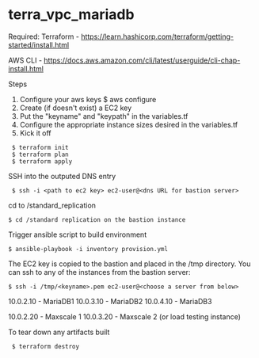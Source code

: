 # terra_vpc_mariadb

Required:
 Terraform - https://learn.hashicorp.com/terraform/getting-started/install.html
 
 AWS CLI - https://docs.aws.amazon.com/cli/latest/userguide/cli-chap-install.html
 
 
 Steps
 1.  Configure your aws keys
 $ aws configure
 2.  Create (if doesn't exist) a EC2 key
 3.  Put the "keyname" and "keypath" in the variables.tf
 4.  Configure the appropriate instance sizes desired in the variables.tf
 5.  Kick it off
```
 $ terraform init
 $ terraform plan
 $ terraform apply
```
 SSH into the outputed DNS entry
```
 $ ssh -i <path to ec2 key> ec2-user@<dns URL for bastion server>
```
 cd to /standard_replication
```
$ cd /standard replication on the bastion instance
```
 Trigger ansible script to build environment
 ```
 $ ansible-playbook -i inventory provision.yml
 ```
 The EC2 key is copied to the bastion and placed in the /tmp directory.  You can ssh to any of the instances from the bastion server:
 ```
 $ ssh -i /tmp/<keyname>.pem ec2-user@<choose a server from below>
 ``` 
 10.0.2.10 - MariaDB1
 10.0.3.10 - MariaDB2
 10.0.4.10 - MariaDB3
 
 10.0.2.20 - Maxscale 1
 10.0.3.20 - Maxscale 2 (or load testing instance)
 
 
 
 To tear down any artifacts built 
```
 $ terraform destroy
```

